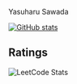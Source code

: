 Yasuharu Sawada

[![GitHub stats](https://github-readme-stats.vercel.app/api?username=yasuharu519&layout=compact&count_private=true&show_icons=true)](https://github.com/anuraghazra/github-readme-stats)

## Ratings

![LeetCode Stats](https://leetcard.jacoblin.cool/yasuharu519?theme=light&font=Coda&ext=heatmap)

